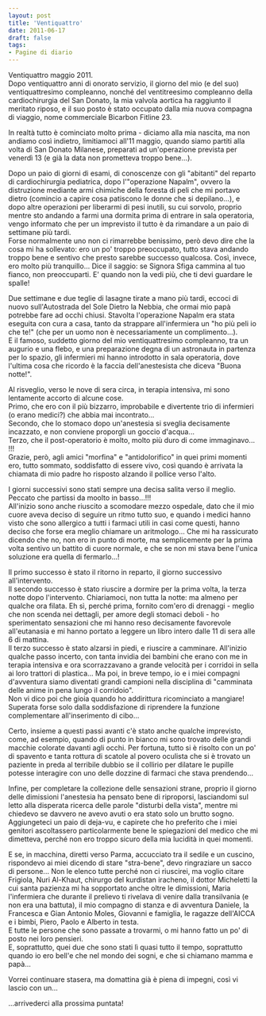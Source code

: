 ```yaml
---
layout: post
title: 'Ventiquattro'
date: 2011-06-17
draft: false
tags: 
- Pagine di diario
---
```


Ventiquattro maggio 2011.  
Dopo ventiquattro anni di onorato servizio, il giorno del mio (e del suo) ventiquattresimo compleanno, nonché del ventitreesimo compleanno della cardiochirurgia del San Donato, la mia valvola aortica ha raggiunto il meritato riposo, e il suo posto è stato occupato dalla mia nuova compagna di viaggio, nome commerciale Bicarbon Fitline 23.  
  
In realtà tutto è cominciato molto prima - diciamo alla mia nascita, ma non andiamo così indietro, limitiamoci all'11 maggio, quando siamo partiti alla volta di San Donato Milanese, preparati ad un'operazione prevista per venerdì 13 (e già la data non prometteva troppo bene...).  
  
Dopo un paio di giorni di esami, di conoscenze con gli "abitanti" del reparto di cardiochirurgia pediatrica, dopo l'"operazione Napalm", ovvero la distruzione mediante armi chimiche della foresta di peli che mi portavo dietro (comincio a capire cosa patiscono le donne che si depilano...), e dopo altre operazioni per liberarmi di pesi inutili, su cui sorvolo, proprio mentre sto andando a farmi una dormita prima di entrare in sala operatoria, vengo informato che per un imprevisto il tutto è da rimandare a un paio di settimane più tardi.  
Forse normalmente uno non ci rimarrebbe benissimo, però devo dire che la cosa mi ha sollevato: ero un po' troppo preoccupato, tutto stava andando troppo bene e sentivo che presto sarebbe successo qualcosa. Così, invece, ero molto più tranquillo... Dice il saggio: se Signora Sfiga cammina al tuo fianco, non preoccuparti. E' quando non la vedi più, che ti devi guardare le spalle!  
  
Due settimane e due teglie di lasagne tirate a mano più tardi, eccoci di nuovo sull'Autostrada del Sole Dietro la Nebbia, che ormai mio papà potrebbe fare ad occhi chiusi. Stavolta l'operazione Napalm era stata eseguita con cura a casa, tanto da strappare all'infermiera un "ho più peli io che te!" (che per un uomo non è necessariamente un complimento...).  
E il famoso, suddetto giorno del mio ventiquattresimo compleanno, tra un augurio e una flebo, e una preparazione degna di un astronauta in partenza per lo spazio, gli infermieri mi hanno introdotto in sala operatoria, dove l'ultima cosa che ricordo è la faccia dell'anestesista che diceva "Buona notte!".  
  
Al risveglio, verso le nove di sera circa, in terapia intensiva, mi sono lentamente accorto di alcune cose.  
Primo, che ero con il più bizzarro, improbabile e divertente trio di infermieri (o erano medici?) che abbia mai incontrato...  
Secondo, che lo stomaco dopo un'anestesia si sveglia decisamente incazzato, e non conviene proporgli un goccio d'acqua...  
Terzo, che il post-operatorio è molto, molto più duro di come immaginavo... !!!  
Grazie, però, agli amici "morfina" e "antidolorifico" in quei primi momenti ero, tutto sommato, soddisfatto di essere vivo, così quando è arrivata la chiamata di mio padre ho risposto alzando il pollice verso l'alto.  
  
I giorni successivi sono stati sempre una decisa salita verso il meglio. Peccato che partissi da moolto in basso...!!!  
All'inizio sono anche riuscito a scomodare mezzo ospedale, dato che il mio cuore aveva deciso di seguire un ritmo tutto suo, e quando i medici hanno visto che sono allergico a tutti i farmaci utili in casi come questi, hanno deciso che forse era meglio chiamare un aritmologo... Che mi ha rassicurato dicendo che no, non ero in punto di morte, ma semplicemente per la prima volta sentivo un battito di cuore normale, e che se non mi stava bene l'unica soluzione era quella di fermarlo...!  
  
Il primo successo è stato il ritorno in reparto, il giorno successivo all'intervento.  
Il secondo successo è stato riuscire a dormire per la prima volta, la terza notte dopo l'intervento. Chiariamoci, non tutta la notte: ma almeno per qualche ora filata. Eh sì, perché prima, fornito com'ero di drenaggi - meglio che non scenda nei dettagli, per amore degli stomaci deboli - ho sperimentato sensazioni che mi hanno reso decisamente favorevole all'eutanasia e mi hanno portato a leggere un libro intero dalle 11 di sera alle 6 di mattina.  
Il terzo successo è stato alzarsi in piedi, e riuscire a camminare. All'inizio qualche passo incerto, con tanta invidia dei bambini che erano con me in terapia intensiva e ora scorrazzavano a grande velocità per i corridoi in sella ai loro trattori di plastica... Ma poi, in breve tempo, io e i miei compagni d'avventura siamo diventati grandi campioni nella disciplina di "camminata delle anime in pena lungo il corridoio".  
Non vi dico poi che gioia quando ho addirittura ricominciato a mangiare! Superata forse solo dalla soddisfazione di riprendere la funzione complementare all'inserimento di cibo...  
  
Certo, insieme a questi passi avanti c'è stato anche qualche imprevisto, come, ad esempio, quando di punto in bianco mi sono trovato delle grandi macchie colorate davanti agli occhi. Per fortuna, tutto si è risolto con un po' di spavento e tanta rottura di scatole al povero oculista che si è trovato un paziente in preda al terribile dubbio se il collirio per dilatare le pupille potesse interagire con uno delle dozzine di farmaci che stava prendendo...  
  
Infine, per completare la collezione delle sensazioni strane, proprio il giorno delle dimissioni l'anestesia ha pensato bene di riproporsi, lasciandomi sul letto alla disperata ricerca delle parole "disturbi della vista", mentre mi chiedevo se davvero ne avevo avuti o era stato solo un brutto sogno. Aggiungeteci un paio di deja-vu, e capirete che ho preferito che i miei genitori ascoltassero particolarmente bene le spiegazioni del medico che mi dimetteva, perché non ero troppo sicuro della mia lucidità in quei momenti.  
  
E se, in macchina, diretti verso Parma, accucciato tra il sedile e un cuscino, rispondevo ai miei dicendo di stare "stra-bene", devo ringraziare un sacco di persone... Non le elenco tutte perché non ci riuscirei, ma voglio citare Frigiola, Nuri Al-Khaut, chirurgo del kurdistan iracheno, il dottor Micheletti la cui santa pazienza mi ha sopportato anche oltre le dimissioni, Maria l'infermiera che durante il prelievo ti rivelava di venire dalla transilvania (e non era una battuta), il mio compagno di stanza e di avventura Daniele, la Francesca e Gian Antonio Moles, Giovanni e famiglia, le ragazze dell'AICCA e i bimbi, Piero, Paolo e Alberto in testa.  
E tutte le persone che sono passate a trovarmi, o mi hanno fatto un po' di posto nei loro pensieri.  
E, soprattutto, quei due che sono stati lì quasi tutto il tempo, soprattutto quando io ero bell'e che nel mondo dei sogni, e che si chiamano mamma e papà...  
  
Vorrei continuare stasera, ma domattina già è piena di impegni, così vi lascio con un...  
  
...arrivederci alla prossima puntata!